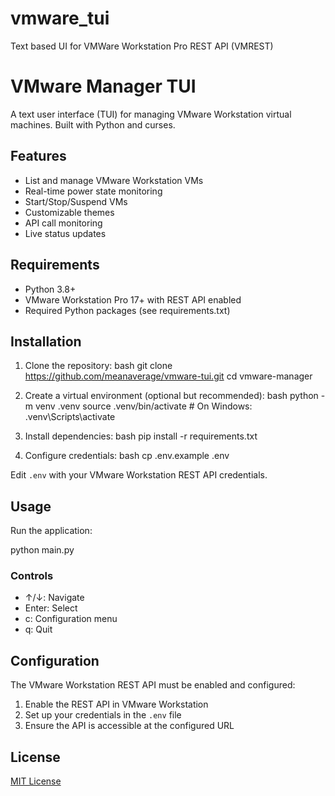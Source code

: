 # vmware_tui
Text based UI for VMWare Workstation Pro REST API (VMREST)

# VMware Manager TUI

A text user interface (TUI) for managing VMware Workstation virtual machines. Built with Python and curses.

## Features

- List and manage VMware Workstation VMs
- Real-time power state monitoring
- Start/Stop/Suspend VMs
- Customizable themes
- API call monitoring
- Live status updates

## Requirements

- Python 3.8+
- VMware Workstation Pro 17+ with REST API enabled
- Required Python packages (see requirements.txt)

## Installation

1. Clone the repository:
bash
git clone https://github.com/meanaverage/vmware-tui.git
cd vmware-manager

2. Create a virtual environment (optional but recommended):
bash
python -m venv .venv
source .venv/bin/activate # On Windows: .venv\Scripts\activate

3. Install dependencies:
bash
pip install -r requirements.txt

4. Configure credentials:
bash
cp .env.example .env

Edit `.env` with your VMware Workstation REST API credentials.

## Usage

Run the application:

python main.py

### Controls
- ↑/↓: Navigate
- Enter: Select
- c: Configuration menu
- q: Quit

## Configuration

The VMware Workstation REST API must be enabled and configured:

1. Enable the REST API in VMware Workstation
2. Set up your credentials in the `.env` file
3. Ensure the API is accessible at the configured URL

## License

[MIT License](LICENSE)
